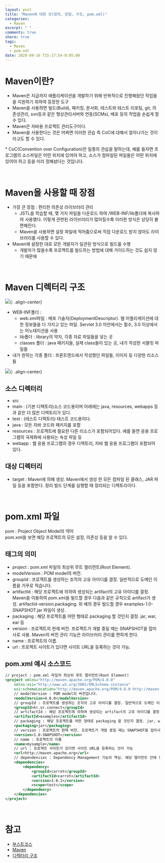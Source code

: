 ```yaml
---
layout: post
title: "Maven에 대한 것(정의, 장점, 구조, pom.xml)"
categories:
  - Maven
excerpt: " "
comments: true
share: true
tags:
  - Maven
  - pom.xml
date: 2020-09-16 T15:17:54-0:05:00
---
```


# Maven이란?
- Maven은 지금까지 애플리케이션을 개발하기 위해 반복적으로 진행해왔던 작업들을 지원하기 위하여 등장한 도구
- Maven을 사용하면 빌드(Build), 패키징, 문서화, 테스트와 테스트 리포팅, git, 의존성관리, svn등과 같은 형상관리서버와 연동(SCMs), 배포 등의 작업을 손쉽게 할 수 있다.
- Maven은 자바용 프로젝트 관리도구이다.
- Maven을 사용한다는 것은 어쩌면 이러한 관습 즉 CoC에 대해서 알아나가는 것이라고도 할 수 있다.

\* CoC(Convention over Configuration)란 일종의 관습을 말하는데, 예를 들자면 프로그램의 소스파일은 어떤 위치에 있어야 하고, 소스가 컴파일된 파일들은 어떤 위치에 있어야 하고 등을 미리 정해놨다는 것입니다.

<br>

# Maven을 사용할 때 장점
- 가장 큰 장점 : 편리한 의존성 라이브러리 관리
    -  JSTL을 학습할 때, 몇 가지 파일을 다운로드 하여 /WEB-INF/lib폴더에 복사하여 사용했다. 이렇게 관련된 라이브러리가 많아질수록 이러한 방식은 상당히 불편해진다.
    - Maven을 사용하면 설정 파일에 적어줌으로써 직접 다운로드 받지 않아도 라이브러리를 사용할 수 있다.
- Maven에 설정한 대로 모든 개발자가 일관된 방식으로 빌드를 수행
    - 개발자가 많을수록 프로젝트를 빌드하는 방법에 대해 가이드하는 것도 쉽지 않기 때문에

<br>

# Maven 디렉터리 구조

![](https://kimmy100b.github.io/assets/images/JSP/maven-dir02.PNG){: .align-center}

- WEB-INF폴더 :
    - web.xml파일 : 배포 기술자(DeploymentDescriptor). 웹 어플리케이션에 대한 정보들을 다 가지고 있는 파일. Servlet 3.0 미만에서는 필수, 3.0 이상에서는 어노테이션을 사용
    - lib폴더 : library의 약자, 각종 자료 파일들을 넣는 곳
    - classes 폴더 : java 패키지들, 실제 class들이 있는 곳, 내가 작성한 서블릿 파일들
- 내가 원하는 각종 폴더 : 프론트엔드에서 작성했던 파일들, 이미지 등 다양한 리소스 들

![](https://kimmy100b.github.io/assets/images/JSP/maven-dir01.png){: .align-center}

## 소스 디렉터리
- src
- main : (기본 디렉토리)소스 코드용이며 아래에는 java, resources, webapps 등과 같은 더 많은 디렉토리가 있다.
- test : (테스트 디렉토리) 테스트 코드용이다.
- java : 모든 자바 코드와 패키지를 포함
- resources : 프로젝트에 필요한 다른 리소스가 포함되어있다. 예를 들면 응용 프로그램의 국제화에 사용되는 속성 파일 등
- webapp : 웹 응용 프로그램의 경우 디렉토리, 자바 웹 응용 프로그램이 포함되어 있다.

## 대상 디렉터리
- target : Maven에 의해 생성. Maven에서 생성 한 모든 컴파일 된 클래스, JAR 파일 등을 포함한다. 정리 빌드 단계를 실행할 때 정리되는 디렉토리이다.

<br>

# pom.xml 파일
pom : Project Object Model의 약어 <br>
pom.xml을 보면 해당 프로젝트의 모든 설정, 의존성 등을 알 수 있다.<br>

## 태그의 의미

- project : pom.xml 파일의 최상위 루트 엘리먼트(Root Element).
- modelVersion : POM model의 버전.
- groupId : 프로젝트를 생성하는 조직의 고유 아이디를 결정. 일반적으로 도메인 이름을 거꾸로 적습니다.
- artifactId : 해당 프로젝트에 의하여 생성되는 artifact의 고유 아이디를 결정. Maven을 이용하여 pom.xml을 빌드할 경우 다음과 같은 규칙으로 artifact가 생성. artifactid-version.packaging. 위 예의 경우 빌드할 경우 examples-1.0-SNAPSHOT.jar 파일이 생성.
- packaging : 해당 프로젝트를 어떤 형태로 packaging 할 것인지 결정. jar, war, ear 등
- version : 프로젝트의 현재 버전. 프로젝트가 개발 중일 때는 SNAPSHOT을 접미사로 사용. Maven의 버전 관리 기능은 라이브러리 관리를 편하게 한다.
- name : 프로젝트의 이름.
- url : 프로젝트 사이트가 있다면 사이트 URL을 등록하는 것이 가능.

## pom.xml 예시 소스코드

```xml
// project : pom.xml 파일의 최상위 루트 엘리먼트(Root Element)
<project xmlns="http://maven.apache.org/POM/4.0.0"
    xmlns:xsi="http://www.w3.org/2001/XMLSchema-instance"
    xsi:schemaLocation="http://maven.apache.org/POM/4.0.0 http://maven.apache.org/maven-v4_0_0.xsd">
	// modelVersion : POM model의 버전입니다.
    <modelVersion>4.0.0</modelVersion>
    // groupId : 프로젝트를 생성하는 조직의 고유 아이디를 결정. 일반적으로 도메인 이름을 거꾸로 적습니다. 도메인 이름 : connect.or.kr
    <groupId>kr.or.connect</groupId>
    // artifactId : 해당 프로젝트에 의하여 생성되는 artifact의 고유 아이디를 결정. Maven을 이용하여 pom.xml을 빌드할 경우 다음과 같은 규칙으로 artifact가 생성. "artifactid-version.packaging"
    <artifactId>examples</artifactId>
    // packaging : 해당 프로젝트를 어떤 형태로 packaging 할 것인지 결정. jar, war, ear 등
    <packaging>jar</packaging>
    // version : 프로젝트의 현재 버전. 프로젝트가 개발 중일 때는 SNAPSHOT을 접미사로 사용
    <version>1.0-SNAPSHOT</version>
    // name : 프로젝트의 이름
    <name>mysample</name>
    // url : 프로젝트 사이트가 있다면 사이트 URL을 등록하는 것이 가능
    <url>http://maven.apache.org</url>
    // dependencies : Dependency Management 기능의 핵심. 해당 엘리먼트 안에 필요한 라이브러리를 지정
    <dependencies>
        <dependency>
            <groupId>carrot</groupId>
            <artifactId>carrot</artifactId>
            <version>3.8.1</version>
            <scope>test</scope>
        </dependency>
    </dependencies>
</project>
```

<br>

# 참고
- [부스트코스](https://www.edwith.org/boostcourse-web/lecture/16666/)
- [Maven](http://maven.apache.org/)
- [디렉터리 구조](https://www.dineshonjava.com/maven-directory-structure/)